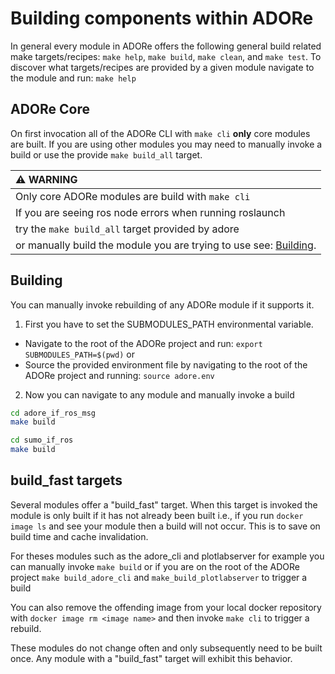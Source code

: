 # Building components within ADORe
In general every module in ADORe offers the following general build related make
targets/recipes: `make help`, `make build`, `make clean`, and `make test`.
To discover what targets/recipes are provided by a given module navigate to the 
module and run: `make help`

## ADORe Core
On first invocation all of the ADORe CLI with `make cli` **only** core modules 
are built. If you are using other modules you may need to manually invoke a 
build or use the provide `make build_all` target. 


| :warning: WARNING          |
|:---------------------------|
| Only core ADORe modules are build with `make cli` |
| If you are seeing ros node errors when running roslaunch |
| try the `make build_all` target provided by adore |
| or manually build the module you are trying to use see: [Building](#Building). |



## Building 
You can manually invoke rebuilding of any ADORe module if it supports it.
1. First you have to set the SUBMODULES_PATH environmental variable.
- Navigate to the root of the ADORe project and run: `export SUBMODULES_PATH=$(pwd)`
or
- Source the provided environment file by navigating to the root of the ADORe
  project and running: `source adore.env`
2. Now you can navigate to any module and manually invoke a build
```bash
cd adore_if_ros_msg
make build
```
```bash
cd sumo_if_ros
make build
```

## build_fast targets
Several modules offer a "build_fast" target. When this target is invoked the
module is only built if it has not already been built i.e., if you run `docker
image ls` and see your module then a build will not occur. This is to save on
build time and cache invalidation. 

For theses modules such as the adore_cli and plotlabserver for example you can 
manually invoke `make build` or if you are on the root of the ADORe project
`make build_adore_cli` and `make_build_plotlabserver` to trigger a build

You can also remove the offending image from your local docker repository with
`docker image rm <image name>` and then invoke `make cli` to trigger a rebuild.

These modules do not change often and only subsequently need to be built once.
Any module with a "build_fast" target will exhibit this behavior.

